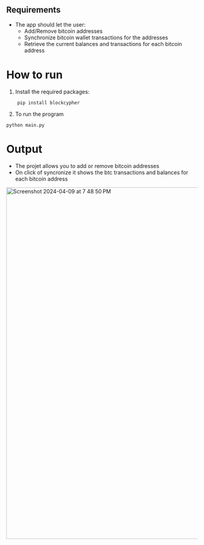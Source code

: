 ## Requirements

- The app should let the user:
    - Add/Remove bitcoin addresses
    - Synchronize bitcoin wallet transactions for the addresses
    - Retrieve the current balances and transactions for each bitcoin address

# How to run
1. Install the required packages:
```
    pip install blockcypher
```
2. To run the program
```
python main.py
```

# Output
- The projet allows you to add or remove bitcoin addresses
- On click of syncronize it shows the btc transactions and balances for each bitcoin address

<img width="928" alt="Screenshot 2024-04-09 at 7 48 50 PM" src="https://github.com/RamanathanG/ct_takakehome/assets/923332/78ef057e-1e5d-4454-81be-47c5de2e35de">

